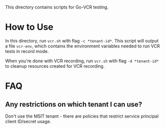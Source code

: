 This directory contains scripts for Go-VCR testing.

# How to Use

In this directory, run `vcr.sh` with flag `-c *tenant-id*`.
This script will output a file `vcr-env`, which contains the environment variables 
needed to run VCR tests in record mode.

When you're done with VCR recording, run `vcr.sh` with flag `-d *tenant-id*` to cleanup 
resources created for VCR recording.

# FAQ

## Any restrictions on which tenant I can use?
Don't use the MSIT tenant - there are policies that restrict service principal client ID/secret
usage. 